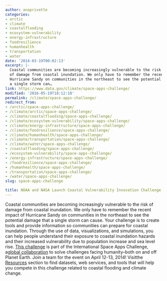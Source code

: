 ```yaml
---
author: anaprivette
categories:
- arctic
- climate
- coastalflooding
- ecosystem-vulnerability
- energy-infrastructure
- foodresilience
- humanhealth
- transportation
- water
date: '2014-03-19T00:02:13'
excerpt: |-
  Coastal communities are becoming increasingly vulnerable to the risk
  of damage from coastal inundation. We only have to remember the recent impact of
  Hurricane Sandy on communities in the northeast to see the potential damage that
  a single storm can…
link: https://www.data.gov/climate/space-apps-challenge/
modified: '2016-05-19T18:12:18'
permalink: /climate/space-apps-challenge/
redirect_from:
- /arctic/space-apps-challenge/
- /climate/arctic/space-apps-challenge/
- /climate/coastalflooding/space-apps-challenge/
- /climate/ecosystem-vulnerability/space-apps-challenge/
- /climate/energy-infrastructure/space-apps-challenge/
- /climate/foodresilience/space-apps-challenge/
- /climate/humanhealth/space-apps-challenge/
- /climate/transportation/space-apps-challenge/
- /climate/water/space-apps-challenge/
- /coastalflooding/space-apps-challenge/
- /ecosystem-vulnerability/space-apps-challenge/
- /energy-infrastructure/space-apps-challenge/
- /foodresilience/space-apps-challenge/
- /humanhealth/space-apps-challenge/
- /transportation/space-apps-challenge/
- /water/space-apps-challenge/
slug: space-apps-challenge

title: NOAA and NASA Launch Coastal Vulnerability Innovation Challenge
---
```


Coastal communities are becoming increasingly vulnerable to the risk of damage from coastal inundation. We only have to remember the recent impact of Hurricane Sandy on communities in the northeast to see the potential damage that a single storm can cause. Your challenge is to create tools and provide information so communities can prepare for coastal inundation. Through the use of data, visualizations, and simulations, you can help people understand their exposure to coastal inundation hazards and their increased vulnerability due to population increase and sea level rise. [This challenge](https://2014.spaceappschallenge.org/challenge/coastal-inundation/) is part of the International Space Apps Challenge, a[global collaboration](https://2014.spaceappschallenge.org/) to solve challenges facing humanity–both on and off Planet Earth. Join a team for the event on April 12-13, 2014! Visitthe [Resources](/climate/climate-resources) section to find datasets, web services, and tools that will help you compete in this challenge related to coastal flooding and climate change.
